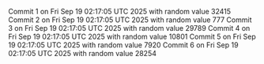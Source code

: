 Commit 1 on Fri Sep 19 02:17:05 UTC 2025 with random value 32415
Commit 2 on Fri Sep 19 02:17:05 UTC 2025 with random value 777
Commit 3 on Fri Sep 19 02:17:05 UTC 2025 with random value 29789
Commit 4 on Fri Sep 19 02:17:05 UTC 2025 with random value 10801
Commit 5 on Fri Sep 19 02:17:05 UTC 2025 with random value 7920
Commit 6 on Fri Sep 19 02:17:05 UTC 2025 with random value 28254
